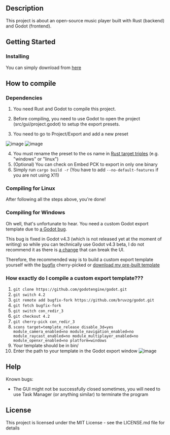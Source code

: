 ## Description

This project is about an open-source music player built with Rust (backend) and Godot (frontend).

## Getting Started

### Installing

You can simply download from [here](https://github.com/feois/music-player/releases)

## How to compile

### Dependencies

1. You need Rust and Godot to compile this project.

2. Before compiling, you need to use Godot to open the project (src/gui/project.godot) to setup the export presets.

3. You need to go to Project/Export and add a new preset

![image](https://github.com/feois/music-player/assets/68548170/cf1e32e2-0903-44b7-a227-49f6cba4c69e)
![image](https://github.com/feois/music-player/assets/68548170/4a1b8c65-7d7d-43fc-b7d9-3ab55bb4cdd0)

4. You must rename the preset to the os name in [Rust target triples](https://doc.rust-lang.org/stable/rustc/platform-support.html#tier-1-with-host-tools) (e.g. "windows" or "linux")
5. (Optional) You can check on Embed PCK to export in only one binary
6. Simply run `cargo build -r` (You have to add `--no-default-features` if you are not using X11)

### Compiling for Linux

After following all the steps above, you're done!

### Compiling for Windows

Oh well, that's unfortunate to hear. You need a custom Godot export template due to [a Godot bug](https://github.com/godotengine/godot-proposals/issues/9932).

This bug is fixed in Godot v4.3 (which is not released yet at the moment of writing) so while you can technically use Godot v4.3 beta, I do not recommend it as there is [a change](https://github.com/godotengine/godot-proposals/issues/9945) that can break the UI.

Therefore, the recommended way is to build a custom export template yourself with the [bugfix](https://github.com/godotengine/godot/pull/91147) cherry-picked or [download my pre-built template](https://github.com/feois/music-player/releases)

### How exactly do I compile a custom export template???

1. `git clone https://github.com/godotengine/godot.git`
2. `git switch 4.2`
3. `git remote add bugfix-fork https://github.com/bruvzg/godot.git`
4. `git fetch bugfix-fork`
5. `git switch con_redir_3`
6. `git checkout 4.2`
7. `git cherry-pick con_redir_3`
8. `scons target=template_release disable_3d=yes module_camera_enabled=no module_navigation_enabled=no module_raycast_enabled=no module_multiplayer_enabled=no module_openxr_enabled=no platform=windows`
9. Your template should be in bin/
10. Enter the path to your template in the Godot export window
![image](https://github.com/feois/music-player/assets/68548170/c6401b85-f128-41b5-8c84-d22a6a491aff)


## Help

Known bugs:
- The GUI might not be successfully closed sometimes, you will need to use Task Manager (or anything similar) to terminate the program

## License

This project is licensed under the MIT License - see the LICENSE.md file for details

